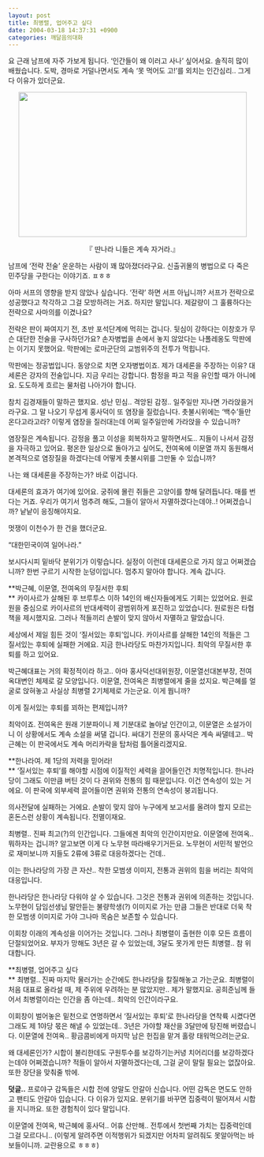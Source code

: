 ```yaml
---
layout: post
title: 최병렬, 업어주고 싶다
date: 2004-03-18 14:37:31 +0900
categories: 깨달음의대화
---
```

요 근래 남프에 자주 가보게 됩니다. ‘인간들이 왜 이러고 사나’ 싶어서요. 솔직히 많이 배웠습니다. 도박, 경마로 거덜나면서도 계속 ‘못 먹어도 고!’를 외치는 인간심리.. 그게 다 이유가 있더군요.

<p align="center">
  <img src="http://drkimz.com/technote/board/KDR/upimg/1079576024.jpg" width="463" height="294" border="0" />
</p>

<p align="center">
  『 딴나라 니들은 계속 자거라.』
</p>

남프에 ‘전략 전술’ 운운하는 사람이 꽤 많아졌더라구요. 신출귀몰의 병법으로 다 죽은 민주당을 구한다는 이야기죠. ㅍㅎㅎ

아마 서프의 영향을 받지 않았나 싶습니다. ‘전략’ 하면 서프 아닙니까? 서프가 전략으로 성공했다고 착각하고 그걸 모방하려는 거죠. 하지만 말입니다. 제갈량이 그 훌륭하다는 전략으로 사마의를 이겼나요? 

전략은 판이 짜여지기 전, 초반 포석단계에 먹히는 겁니다. 뒷심이 강하다는 이창호가 무슨 대단한 전술을 구사하던가요? 손자병법을 손에서 놓지 않았다는 나폴레옹도 막판에는 이기지 못했어요. 막판에는 로마군단의 교범위주의 전투가 먹힙니다. 

막판에는 정공법입니다. 동양으로 치면 오자병법이죠. 제가 대세론을 주장하는 이유? 대세론은 강자의 전술입니다. 지금 우리는 강합니다. 함정을 파고 적을 유인할 때가 아니에요. 도도하게 흐르는 물처럼 나아가야 합니다. 

참치 김경재들이 말하곤 했지요. 성난 민심.. 격앙된 감정.. 일주일만 지나면 가라앉을거라구요. 그 말 나오기 무섭게 홍사덕이 또 염장을 질렀습니다. 촛불시위에는 ‘백수’들만 온다고라고라? 이렇게 염장을 질러대는데 어찌 일주일만에 가라앉을 수 있습니까? 

염장질은 계속됩니다. 감정을 풀고 이성을 회복하자고 말하면서도.. 지들이 나서서 감정을 자극하고 있어요. 평온한 일상으로 돌아가고 싶어도, 전여옥에 이문열 까지 동원해서 본격적으로 염장질을 하겠다는데 어떻게 촛불시위를 그만둘 수 있습니까? 

나는 왜 대세론을 주장하는가? 바로 이겁니다. 

대세론의 효과가 여기에 있어요. 궁쥐에 몰린 쥐들은 고양이를 향해 달려듭니다. 매를 번다는 거죠. 우리가 여기서 멈추려 해도, 그들이 알아서 자멸하겠다는데야..! 어쩌겠습니까? 낱낱이 응징해야지요.

멋쟁이 이천수가 한 건을 했더군요. 

“대한민국이여 일어나라.” 

보시다시피 밑바닥 분위기가 이렇습니다. 실정이 이런데 대세론으로 가지 않고 어쩌겠습니까? 한번 구르기 시작한 눈덩이입니다. 멈추지 말아야 합니다. 계속 갑니다. 

**박근혜, 이문열, 전여옥의 무질서한 후퇴  
** 카이사르가 살해된 후 브루투스 이하 14인의 배신자들에게도 기회는 있었어요. 원로원을 중심으로 카이사르의 반대세력이 광범위하게 포진하고 있었습니다. 원로원은 타협책을 제시했지요. 그러나 적들끼리 손발이 맞지 않아서 자멸하고 말았습니다. 

세상에서 제일 힘든 것이 ‘질서있는 후퇴’입니다. 카이사르를 살해한 14인의 적들은 그 질서있는 후퇴에 실패한 거에요. 지금 한나라당도 마찬가지입니다. 최악의 무질서한 후퇴를 하고 있어요.

박근혜대표는 거의 확정적이라 하고.. 아마 홍사덕선대위원장, 이문열선대본부장, 전여옥대변인 체제로 갈 모양입니다. 이문열, 전여옥은 최병렬에게 줄을 섰지요. 박근혜를 얼굴로 앉혀놓고 사실상 최병렬 2기체제로 가는군요. 이게 뭡니까? 

이게 질서있는 후퇴를 꾀하는 편제입니까? 

최악이죠. 전여옥은 원래 기분파이니 제 기분대로 놀아날 인간이고, 이문열은 소설가이니 이 상황에서도 계속 소설을 써댈 겁니다. 싸대기 전문의 홍사덕은 계속 싸댈테고.. 박근혜는 이 판국에서도 계속 머리카락을 탑처럼 틀어올리겠지요. 

**한나라여. 제 1당의 저력을 믿어라!  
** ‘질서있는 후퇴’를 해야할 시점에 이질적인 세력을 끌어들인건 치명적입니다. 한나라당이 그래도 이만큼 버틴 것이 다 권위와 전통의 힘 때문입니다. 이건 연속성이 있는 거에요. 이 판국에 외부세력 끌어들이면 권위와 전통의 연속성이 붕괴됩니다.

의사전달에 실패하는 거에요. 손발이 맞지 않아 누구에게 보고서를 올려야 할지 모르는 혼돈스런 상황이 계속됩니다. 전멸이재요.

최병렬.. 진짜 최고(?)의 인간입니다. 그들에겐 최악의 인간이지만요. 이문열에 전여옥.. 뭐하자는 겁니까? 알고보면 이게 다 노무현 따라배우기거든요. 노무현이 서민적 발언으로 재미보니까 지들도 2류에 3류로 대응하겠다는 건데.. 

이는 한나라당의 가장 큰 자산.. 착한 모범생 이미지, 전통과 권위의 힘을 버리는 최악의 대응입니다. 

한나라당은 한나라당 다워야 살 수 있습니다. 그것은 전통과 권위에 의존하는 것입니다. 노무현이 담임선생님 말안듣는 불량학생(?) 이미지로 가는 만큼 그들은 반대로 더욱 착한 모범생 이미지로 가야 그나마 목숨은 보존할 수 있습니다. 

이회창 이래의 계속성을 이어가는 것입니다. 그러나 최병렬이 출현한 이후 모든 흐름이 단절되었어요. 부자가 망해도 3년은 갈 수 있었는데, 3달도 못가게 만든 최병렬.. 참 위대합니다. 

**최병렬, 업어주고 싶다   
** 최병렬.. 진짜 마지막 물러가는 순간에도 한나라당을 칼질해놓고 가는군요. 최병렬이 처음 대표로 올라설 때, 제 주위에 우려하는 분 많았지만.. 제가 말했지요. 공희준님께 들어서 최병렬이라는 인간을 좀 아는데.. 최악의 인간이라구요.

이회창이 벌어놓은 밑천으로 연명하면서 ‘질서있는 후퇴’로 한나라당을 연착륙 시켰다면 그래도 제 1야당 몫은 해낼 수 있었는데.. 3년은 가야할 재산을 3달만에 탕진해 버렸습니다. 이문열에 전여옥.. 황금콤비에게 마지막 남은 헌집을 맡겨 홀랑 태워먹으려는군요. 

왜 대세론인가? 시합이 불리한데도 구원투수를 보강하기는커녕 치어리더를 보강하겠다는데야 어쩌겠습니까? 적들이 알아서 자멸하겠다는데, 그걸 굳이 말릴 필요는 없잖아요. 또한 장단을 맞춰줄 밖에.

**덧글..** 프로야구 감독들은 시합 전에 양말도 안갈아 신습니다. 어떤 감독은 면도도 안하고 팬티도 안갈아 입습니다. 다 이유가 있지요. 분위기를 바꾸면 집중력이 떨어져서 시합을 지니까요. 또한 경험칙이 있다 말입니다. 

이문열에 전여옥, 박근혜에 홍사덕.. 어휴 산만해.. 전투에서 첫번째 가치는 집중력인데 그걸 모르다니.. (이렇게 알려주면 이적행위가 되겠지만 어차피 알려줘도 못알아먹는 바보들이니까. 교란용으로 ㅎㅎㅎ) 

<p align="center">
  <b></b>
</p>